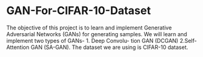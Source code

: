 # GAN-For-CIFAR-10-Dataset
The objective of this project is to learn and implement Generative Adversarial Networks (GANs) for generating samples. We will learn and implement two types of GANs- 1. Deep Convolu- tion GAN (DCGAN) 2.Self-Attention GAN (SA-GAN). The dataset we are using is CIFAR-10 dataset.
